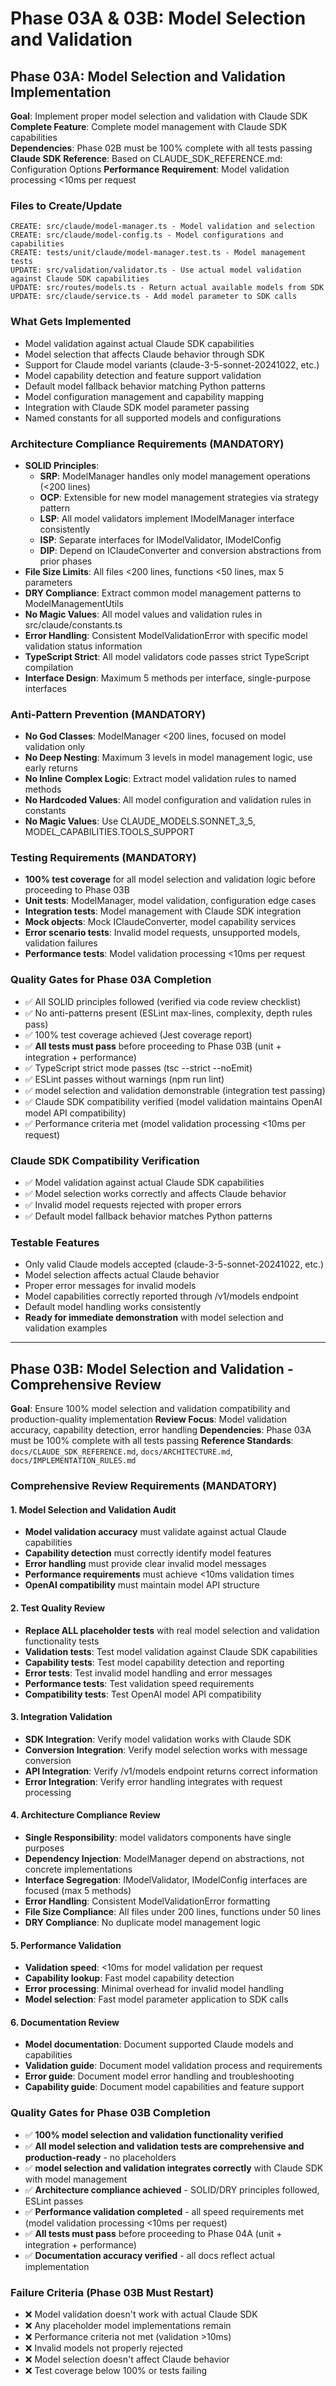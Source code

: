 # Phase 03A & 03B: Model Selection and Validation

## Phase 03A: Model Selection and Validation Implementation
**Goal**: Implement proper model selection and validation with Claude SDK  
**Complete Feature**: Complete model management with Claude SDK capabilities  
**Dependencies**: Phase 02B must be 100% complete with all tests passing
**Claude SDK Reference**: Based on CLAUDE_SDK_REFERENCE.md: Configuration Options
**Performance Requirement**: Model validation processing <10ms per request

### Files to Create/Update
```
CREATE: src/claude/model-manager.ts - Model validation and selection
CREATE: src/claude/model-config.ts - Model configurations and capabilities
CREATE: tests/unit/claude/model-manager.test.ts - Model management tests
UPDATE: src/validation/validator.ts - Use actual model validation against Claude SDK capabilities
UPDATE: src/routes/models.ts - Return actual available models from SDK
UPDATE: src/claude/service.ts - Add model parameter to SDK calls
```

### What Gets Implemented
- Model validation against actual Claude SDK capabilities
- Model selection that affects Claude behavior through SDK
- Support for Claude model variants (claude-3-5-sonnet-20241022, etc.)
- Model capability detection and feature support validation
- Default model fallback behavior matching Python patterns
- Model configuration management and capability mapping
- Integration with Claude SDK model parameter passing
- Named constants for all supported models and configurations

### Architecture Compliance Requirements (MANDATORY)
- **SOLID Principles**: 
  - **SRP**: ModelManager handles only model management operations (<200 lines)
  - **OCP**: Extensible for new model management strategies via strategy pattern
  - **LSP**: All model validators implement IModelManager interface consistently
  - **ISP**: Separate interfaces for IModelValidator, IModelConfig
  - **DIP**: Depend on IClaudeConverter and conversion abstractions from prior phases
- **File Size Limits**: All files <200 lines, functions <50 lines, max 5 parameters
- **DRY Compliance**: Extract common model management patterns to ModelManagementUtils
- **No Magic Values**: All model values and validation rules in src/claude/constants.ts
- **Error Handling**: Consistent ModelValidationError with specific model validation status information
- **TypeScript Strict**: All model validators code passes strict TypeScript compilation
- **Interface Design**: Maximum 5 methods per interface, single-purpose interfaces

### Anti-Pattern Prevention (MANDATORY)
- **No God Classes**: ModelManager <200 lines, focused on model validation only
- **No Deep Nesting**: Maximum 3 levels in model management logic, use early returns
- **No Inline Complex Logic**: Extract model validation rules to named methods
- **No Hardcoded Values**: All model configuration and validation rules in constants
- **No Magic Values**: Use CLAUDE_MODELS.SONNET_3_5, MODEL_CAPABILITIES.TOOLS_SUPPORT

### Testing Requirements (MANDATORY)
- **100% test coverage** for all model selection and validation logic before proceeding to Phase 03B
- **Unit tests**: ModelManager, model validation, configuration edge cases
- **Integration tests**: Model management with Claude SDK integration
- **Mock objects**: Mock IClaudeConverter, model capability services
- **Error scenario tests**: Invalid model requests, unsupported models, validation failures
- **Performance tests**: Model validation processing <10ms per request

### Quality Gates for Phase 03A Completion
- ✅ All SOLID principles followed (verified via code review checklist)
- ✅ No anti-patterns present (ESLint max-lines, complexity, depth rules pass)
- ✅ 100% test coverage achieved (Jest coverage report)
- ✅ **All tests must pass** before proceeding to Phase 03B (unit + integration + performance)
- ✅ TypeScript strict mode passes (tsc --strict --noEmit)
- ✅ ESLint passes without warnings (npm run lint)
- ✅ model selection and validation demonstrable (integration test passing)
- ✅ Claude SDK compatibility verified (model validation maintains OpenAI model API compatibility)
- ✅ Performance criteria met (model validation processing <10ms per request)

### Claude SDK Compatibility Verification
- ✅ Model validation against actual Claude SDK capabilities
- ✅ Model selection works correctly and affects Claude behavior
- ✅ Invalid model requests rejected with proper errors
- ✅ Default model fallback behavior matches Python patterns

### Testable Features
- Only valid Claude models accepted (claude-3-5-sonnet-20241022, etc.)
- Model selection affects actual Claude behavior
- Proper error messages for invalid models
- Model capabilities correctly reported through /v1/models endpoint
- Default model handling works consistently
- **Ready for immediate demonstration** with model selection and validation examples

---

## Phase 03B: Model Selection and Validation - Comprehensive Review
**Goal**: Ensure 100% model selection and validation compatibility and production-quality implementation
**Review Focus**: Model validation accuracy, capability detection, error handling
**Dependencies**: Phase 03A must be 100% complete with all tests passing
**Reference Standards**: `docs/CLAUDE_SDK_REFERENCE.md`, `docs/ARCHITECTURE.md`, `docs/IMPLEMENTATION_RULES.md`

### Comprehensive Review Requirements (MANDATORY)

#### 1. Model Selection and Validation Audit
- **Model validation accuracy** must validate against actual Claude capabilities
- **Capability detection** must correctly identify model features
- **Error handling** must provide clear invalid model messages
- **Performance requirements** must achieve <10ms validation times
- **OpenAI compatibility** must maintain model API structure

#### 2. Test Quality Review
- **Replace ALL placeholder tests** with real model selection and validation functionality tests
- **Validation tests**: Test model validation against Claude SDK capabilities
- **Capability tests**: Test model capability detection and reporting
- **Error tests**: Test invalid model handling and error messages
- **Performance tests**: Test validation speed requirements
- **Compatibility tests**: Test OpenAI model API compatibility

#### 3. Integration Validation
- **SDK Integration**: Verify model validation works with Claude SDK
- **Conversion Integration**: Verify model selection works with message conversion
- **API Integration**: Verify /v1/models endpoint returns correct information
- **Error Integration**: Verify error handling integrates with request processing

#### 4. Architecture Compliance Review
- **Single Responsibility**: model validators components have single purposes
- **Dependency Injection**: ModelManager depend on abstractions, not concrete implementations
- **Interface Segregation**: IModelValidator, IModelConfig interfaces are focused (max 5 methods)
- **Error Handling**: Consistent ModelValidationError formatting
- **File Size Compliance**: All files under 200 lines, functions under 50 lines
- **DRY Compliance**: No duplicate model management logic

#### 5. Performance Validation
- **Validation speed**: <10ms for model validation per request
- **Capability lookup**: Fast model capability detection
- **Error processing**: Minimal overhead for invalid model handling
- **Model selection**: Fast model parameter application to SDK calls

#### 6. Documentation Review
- **Model documentation**: Document supported Claude models and capabilities
- **Validation guide**: Document model validation process and requirements
- **Error guide**: Document model error handling and troubleshooting
- **Capability guide**: Document model capabilities and feature support

### Quality Gates for Phase 03B Completion
- ✅ **100% model selection and validation functionality verified**
- ✅ **All model selection and validation tests are comprehensive and production-ready** - no placeholders
- ✅ **model selection and validation integrates correctly** with Claude SDK with model management
- ✅ **Architecture compliance achieved** - SOLID/DRY principles followed, ESLint passes
- ✅ **Performance validation completed** - all speed requirements met (model validation processing <10ms per request)
- ✅ **All tests must pass** before proceeding to Phase 04A (unit + integration + performance)
- ✅ **Documentation accuracy verified** - all docs reflect actual implementation

### Failure Criteria (Phase 03B Must Restart)
- ❌ Model validation doesn't work with actual Claude SDK
- ❌ Any placeholder model implementations remain
- ❌ Performance criteria not met (validation >10ms)
- ❌ Invalid models not properly rejected
- ❌ Model selection doesn't affect Claude behavior
- ❌ Test coverage below 100% or tests failing